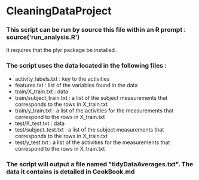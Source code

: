 # CleaningDataProject

### This script can be run by source this file within an R prompt : source('run_analysis.R')

It requires that the plyr package be installed.

### The script uses the data located in the following files :

* activity_labels.txt : key to the activities
* features.txt : list of the variables found in the data
* train/X_train.txt : data
* train/subject_train.txt : a list of the subject measurements that corresponds to the rows in X_train.txt
* train/y_train.txt : a list of the activities for the measurements that correspond to the rows in X_train.txt
* test/X_test.txt : data
* test/subject_test.txt : a list of the subject measurements that corresponds to the rows in X_train.txt
* test/y_test.txt : a list of the activities for the measurements that correspond to the rows in X_train.txt

### The script will output a file named "tidyDataAverages.txt". The data it contains is detailed in CookBook.md